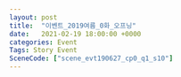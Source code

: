 ```yaml
---
layout: post
title:  "이벤트_2019여름_0화_오프닝"
date:   2021-02-19 18:00:00 +0000
categories: Event
Tags: Story Event
SceneCode: ["scene_evt190627_cp0_q1_s10"]
---
```

